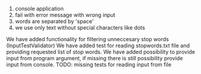 1) console application
2) fail with error message with wrong input
3) words are separated by 'space'
4) we use only text without special characters like dots

We have added functionality for filtering unneccesary stop words (InputTestValidator)
We have added test for reading stopwords.txt file and providing requested list of stop words.
We have added possibility to provide input from program argument, 
if missing there is still possibility provide input from console.
TODO: missing tests for reading input from file 
